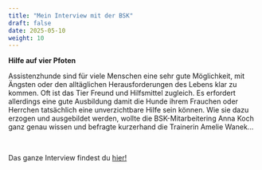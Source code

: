 ```yaml
---
title: "Mein Interview mit der BSK"
draft: false
date: 2025-05-10
weight: 10
---
```


**Hilfe auf vier Pfoten**
<br>

Assistenzhunde sind für viele Menschen eine sehr gute Möglichkeit, 
mit Ängsten oder den alltäglichen Herausforderungen des Lebens klar zu kommen.
Oft ist das Tier Freund und Hilfsmittel zugleich. Es erfordert allerdings eine gute Ausbildung damit die Hunde ihrem 
Frauchen oder Herrchen tatsächlich eine unverzichtbare Hilfe sein können. Wie sie dazu erzogen und ausgebildet werden,
wollte die BSK-Mitarbeitering Anna Koch ganz genau wissen und befragte kurzerhand die Trainerin Amelie Wanek...
 
<br>

Das ganze Interview findest du [hier!](/files/Interview_BSK_Zusammenfassung.pdf)

